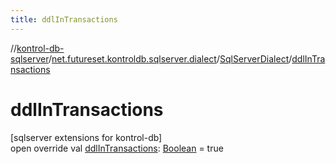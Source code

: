 ```yaml
---
title: ddlInTransactions
---
```

//[kontrol-db-sqlserver](../../../index.html)/[net.futureset.kontroldb.sqlserver.dialect](../index.html)/[SqlServerDialect](index.html)/[ddlInTransactions](ddl-in-transactions.html)



# ddlInTransactions



[sqlserver extensions for kontrol-db]\
open override val [ddlInTransactions](ddl-in-transactions.html): [Boolean](https://kotlinlang.org/api/latest/jvm/stdlib/kotlin/-boolean/index.html) = true




